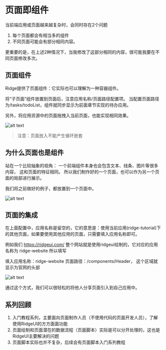 # 页面即组件

当前端应用或页面越来越复杂时，会同时存在2个问题
1. 每个页面都会有相当多的组件
2. 不同页面可能会有部分相同内容。

更重要的是，在上述2种情况下，当我修改了这部分相同的内容，很可能我要在不同页面修改多次。

## 页面组件

Ridge提供了页面组件：它实际也可以理解为一种容器组件。 

将“子页面”组件放置到页面后，注意应用名称/页面路径配置项。  当配置页面路径为/tasks/todoList，组件就同步显示为前面章节实现的待办应用。

另外，将应用资源中的页面拖拽入当前页面，也能实现相同效果。

![alt text](//ridgeui.com/docs/tutorial/images/composite.png)

> 注意：页面放入不能产生循环嵌套

## 为什么页面也是组件
站在一个比较抽象的视角： 一个前端组件本身也会包含文本、线条、图片等很多内容， 这和页面的特征相同。 所以我们制作好的一个页面，也可以作为另一个页面的局部进行展示。 

我们将之前做好的例子，都放置到一个页面中。 

![alt text](//ridgeui.com/docs/tutorial/images/all.png)

## 页面的集成

在上面配置中，应用名称是留空的，它的意思是：使用当前应用(ridge-tutorial)下的其他页面，如果要使用其他应用的页面，只需要填入应用名称即可。

例如我们 https://ridgeui.com/ 整个网站就是使用ridgeui绘制的，它对应的应用名称为 ridge-website 所以填写

填入应用名称：ridge-website 页面路径：/components/Header， 这个区域就显示为官网的头部

![alt text](//ridgeui.com/docs/tutorial/images/index.png)

通过这个方式，我们可以很轻松的将他人分享页面引入到自己应用中。

## 系列回顾

1. 入门教程系列，主要面向页面制作人员（不使用代码的页面开发人员），了解使用RidgeUI的方方面面功能
2. 页面绘制和页面潜在的数据流程（页面脚本）实际是可以分开处理的，这也是RidgeUI主要解决的问题
3. 页面脚本实际也并不复杂，后续会有页面脚本入门系列教程





